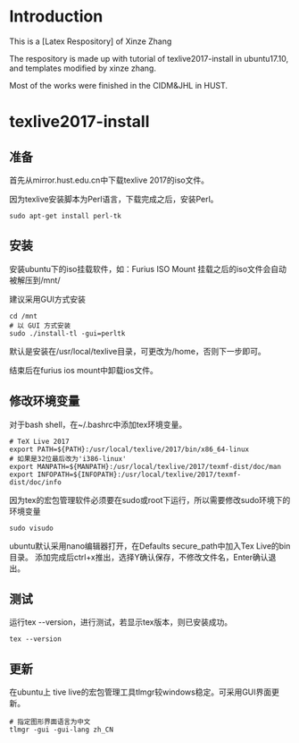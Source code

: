 ﻿# Introduction
This is a [Latex Respository] of Xinze Zhang 

The respository is made up with tutorial of texlive2017-install in ubuntu17.10,
and templates modified by xinze zhang.

Most of the works were finished in the CIDM&JHL in HUST.


# texlive2017-install

## 准备
首先从mirror.hust.edu.cn中下载texlive 2017的iso文件。

因为texlive安装脚本为Perl语言，下载完成之后，安装Perl。
```
sudo apt-get install perl-tk
```
## 安装
安装ubuntu下的iso挂载软件，如：Furius ISO Mount
挂载之后的iso文件会自动被解压到/mnt/

建议采用GUI方式安装
```
cd /mnt
# 以 GUI 方式安装
sudo ./install-tl -gui=perltk
```

默认是安装在/usr/local/texlive目录，可更改为/home，否则下一步即可。

结束后在furius ios mount中卸载ios文件。

## 修改环境变量
对于bash shell，在~/.bashrc中添加tex环境变量。

```
# TeX Live 2017
export PATH=${PATH}:/usr/local/texlive/2017/bin/x86_64-linux
# 如果是32位最后改为'i386-linux'
export MANPATH=${MANPATH}:/usr/local/texlive/2017/texmf-dist/doc/man
export INFOPATH=${INFOPATH}:/usr/local/texlive/2017/texmf-dist/doc/info
```

因为tex的宏包管理软件必须要在sudo或root下运行，所以需要修改sudo环境下的环境变量
```
sudo visudo
```

ubuntu默认采用nano编辑器打开，在Defaults secure_path中加入Tex Live的bin目录。
添加完成后ctrl+x推出，选择Y确认保存，不修改文件名，Enter确认退出。

## 测试
运行tex --version，进行测试，若显示tex版本，则已安装成功。
```
tex --version
```

## 更新

在ubuntu上 tive live的宏包管理工具tlmgr较windows稳定。可采用GUI界面更新。
```
# 指定图形界面语言为中文
tlmgr -gui -gui-lang zh_CN
```